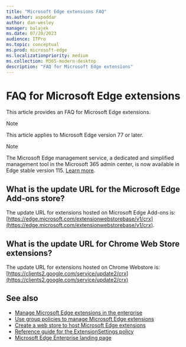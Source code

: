 ```yaml
---
title: "Microsoft Edge extensions FAQ"
ms.author: aspoddar
author: dan-wesley
manager: balajek
ms.date: 07/20/2023
audience: ITPro
ms.topic: conceptual
ms.prod: microsoft-edge
ms.localizationpriority: medium
ms.collection: M365-modern-desktop
description: "FAQ for Microsoft Edge extensions"
---
```


# FAQ for Microsoft Edge extensions

This article provides an FAQ for Microsoft Edge extensions.

> [!NOTE]
> This article applies to Microsoft Edge version 77 or later.

> [!NOTE]
> The Microsoft Edge management service, a dedicated and simplified management tool in the Microsoft 365 admin center, is now available in Edge stable version 115. [Learn more](/deployedge/microsoft-edge-management-service).
## What is the update URL for the Microsoft Edge Add-ons store?

The update URL for extensions hosted on Microsoft Edge Add-ons is: [https://edge.microsoft.com/extensionwebstorebase/v1/crx](https://edge.microsoft.com/extensionwebstorebase/v1/crx).

## What is the update URL for Chrome Web Store extensions?

The update URL for extensions hosted on Chrome Webstore is: [https://clients2.google.com/service/update2/crx](https://clients2.google.com/service/update2/crx)

## See also

- [Manage Microsoft Edge extensions in the enterprise](microsoft-edge-manage-extensions.md)
- [Use group policies to manage Microsoft Edge extensions](microsoft-edge-manage-extensions-policies.md)
- [Create a web store to host Microsoft Edge extensions](microsoft-edge-manage-extensions-webstore.md)
- [Reference guide for the ExtensionSettings policy](microsoft-edge-manage-extensions-ref-guide.md)
- [Microsoft Edge Enterprise landing page](https://aka.ms/EdgeEnterprise)

